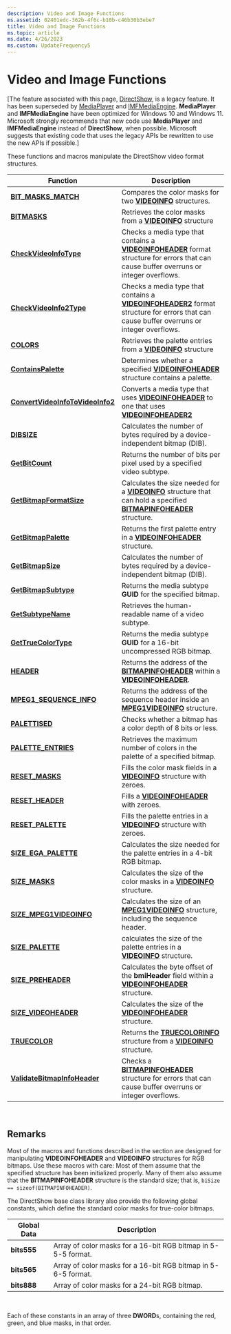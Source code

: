 ```yaml
---
description: Video and Image Functions
ms.assetid: 02401edc-362b-4f6c-b10b-c46b30b3ebe7
title: Video and Image Functions
ms.topic: article
ms.date: 4/26/2023
ms.custom: UpdateFrequency5
---
```


# Video and Image Functions

\[The feature associated with this page, [DirectShow](/windows/win32/directshow/directshow), is a legacy feature. It has been superseded by [MediaPlayer](/uwp/api/Windows.Media.Playback.MediaPlayer) and [IMFMediaEngine](/windows/win32/api/mfmediaengine/nn-mfmediaengine-imfmediaengine). **MediaPlayer** and **IMFMediaEngine** have been optimized for Windows 10 and Windows 11. Microsoft strongly recommends that new code use **MediaPlayer** and **IMFMediaEngine** instead of **DirectShow**, when possible. Microsoft suggests that existing code that uses the legacy APIs be rewritten to use the new APIs if possible.\]

These functions and macros manipulate the DirectShow video format structures.



| Function                                                             | Description                                                                                                                                                       |
|----------------------------------------------------------------------|-------------------------------------------------------------------------------------------------------------------------------------------------------------------|
| [**BIT\_MASKS\_MATCH**](/previous-versions/windows/desktop/api/Amvideo/nf-amvideo-bit_masks_match)                         | Compares the color masks for two [**VIDEOINFO**](/previous-versions/windows/desktop/api/amvideo/ns-amvideo-videoinfo) structures.                                                                                       |
| [**BITMASKS**](/previous-versions/windows/desktop/api/Amvideo/nf-amvideo-bitmasks)                                         | Retrieves the color masks from a [**VIDEOINFO**](/previous-versions/windows/desktop/api/amvideo/ns-amvideo-videoinfo) structure                                                                                         |
| [**CheckVideoInfoType**](checkvideoinfotype.md)                     | Checks a media type that contains a [**VIDEOINFOHEADER**](/previous-versions/windows/desktop/api/amvideo/ns-amvideo-videoinfoheader) format structure for errors that can cause buffer overruns or integer overflows.   |
| [**CheckVideoInfo2Type**](checkvideoinfo2type.md)                   | Checks a media type that contains a [**VIDEOINFOHEADER2**](/previous-versions/windows/desktop/api/dvdmedia/ns-dvdmedia-videoinfoheader2) format structure for errors that can cause buffer overruns or integer overflows. |
| [**COLORS**](/previous-versions/windows/desktop/api/Amvideo/nf-amvideo-colors)                                             | Retrieves the palette entries from a [**VIDEOINFO**](/previous-versions/windows/desktop/api/amvideo/ns-amvideo-videoinfo) structure                                                                                     |
| [**ContainsPalette**](containspalette.md)                           | Determines whether a specified [**VIDEOINFOHEADER**](/previous-versions/windows/desktop/api/amvideo/ns-amvideo-videoinfoheader) structure contains a palette.                                                           |
| [**ConvertVideoInfoToVideoInfo2**](convertvideoinfotovideoinfo2.md) | Converts a media type that uses [**VIDEOINFOHEADER**](/previous-versions/windows/desktop/api/amvideo/ns-amvideo-videoinfoheader) to one that uses [**VIDEOINFOHEADER2**](/previous-versions/windows/desktop/api/dvdmedia/ns-dvdmedia-videoinfoheader2)                          |
| [**DIBSIZE**](/previous-versions/windows/desktop/api/Amvideo/nf-amvideo-dibsize)                                           | Calculates the number of bytes required by a device-independent bitmap (DIB).                                                                                     |
| [**GetBitCount**](getbitcount.md)                                   | Returns the number of bits per pixel used by a specified video subtype.                                                                                           |
| [**GetBitmapFormatSize**](getbitmapformatsize.md)                   | Calculates the size needed for a [**VIDEOINFO**](/previous-versions/windows/desktop/api/amvideo/ns-amvideo-videoinfo) structure that can hold a specified [**BITMAPINFOHEADER**](/windows/win32/api/wingdi/ns-wingdi-bitmapinfoheader) structure.       |
| [**GetBitmapPalette**](getbitmappalette.md)                         | Returns the first palette entry in a [**VIDEOINFOHEADER**](/previous-versions/windows/desktop/api/amvideo/ns-amvideo-videoinfoheader) structure.                                                                        |
| [**GetBitmapSize**](getbitmapsize.md)                               | Calculates the number of bytes required by a device-independent bitmap (DIB).                                                                                     |
| [**GetBitmapSubtype**](getbitmapsubtype.md)                         | Returns the media subtype **GUID** for the specified bitmap.                                                                                                      |
| [**GetSubtypeName**](getsubtypename.md)                             | Retrieves the human-readable name of a video subtype.                                                                                                             |
| [**GetTrueColorType**](gettruecolortype.md)                         | Returns the media subtype **GUID** for a 16-bit uncompressed RGB bitmap.                                                                                          |
| [**HEADER**](/previous-versions/windows/desktop/api/Amvideo/nf-amvideo-header)                                             | Returns the address of the [**BITMAPINFOHEADER**](/windows/win32/api/wingdi/ns-wingdi-bitmapinfoheader) within a [**VIDEOINFOHEADER**](/previous-versions/windows/desktop/api/amvideo/ns-amvideo-videoinfoheader).                                      |
| [**MPEG1\_SEQUENCE\_INFO**](/previous-versions/windows/desktop/api/amvideo/nf-amvideo-mpeg1_sequence_info)                 | Returns the address of the sequence header inside an [**MPEG1VIDEOINFO**](/previous-versions/windows/desktop/api/amvideo/ns-amvideo-mpeg1videoinfo) structure.                                                          |
| [**PALETTISED**](/previous-versions/windows/desktop/api/Amvideo/nf-amvideo-palettised)                                     | Checks whether a bitmap has a color depth of 8 bits or less.                                                                                                      |
| [**PALETTE\_ENTRIES**](/previous-versions/windows/desktop/api/Amvideo/nf-amvideo-palette_entries)                          | Retrieves the maximum number of colors in the palette of a specified bitmap.                                                                                      |
| [**RESET\_MASKS**](/previous-versions/windows/desktop/api/Amvideo/nf-amvideo-reset_masks)                                  | Fills the color mask fields in a [**VIDEOINFO**](/previous-versions/windows/desktop/api/amvideo/ns-amvideo-videoinfo) structure with zeroes.                                                                            |
| [**RESET\_HEADER**](/previous-versions/windows/desktop/api/Amvideo/nf-amvideo-reset_header)                                | Fills a [**VIDEOINFOHEADER**](/previous-versions/windows/desktop/api/amvideo/ns-amvideo-videoinfoheader) with zeroes.                                                                                                   |
| [**RESET\_PALETTE**](/previous-versions/windows/desktop/api/Amvideo/nf-amvideo-reset_palette)                              | Fills the palette entries in a [**VIDEOINFO**](/previous-versions/windows/desktop/api/amvideo/ns-amvideo-videoinfo) structure with zeroes.                                                                              |
| [**SIZE\_EGA\_PALETTE**](/previous-versions/windows/desktop/legacy/dd377602(v=vs.85))                       | Calculates the size needed for the palette entries in a 4-bit RGB bitmap.                                                                                         |
| [**SIZE\_MASKS**](/previous-versions/windows/desktop/legacy/dd377603(v=vs.85))                                    | Calculates the size of the color masks in a [**VIDEOINFO**](/previous-versions/windows/desktop/api/amvideo/ns-amvideo-videoinfo) structure.                                                                             |
| [**SIZE\_MPEG1VIDEOINFO**](/previous-versions/windows/desktop/api/Amvideo/nf-amvideo-size_mpeg1videoinfo)                  | Calculates the size of an [**MPEG1VIDEOINFO**](/previous-versions/windows/desktop/api/amvideo/ns-amvideo-mpeg1videoinfo) structure, including the sequence header.                                                      |
| [**SIZE\_PALETTE**](/previous-versions/windows/desktop/legacy/dd377605(v=vs.85))                                | calculates the size of the palette entries in a [**VIDEOINFO**](/previous-versions/windows/desktop/api/amvideo/ns-amvideo-videoinfo) structure.                                                                         |
| [**SIZE\_PREHEADER**](/previous-versions/windows/desktop/legacy/dd377606(v=vs.85))                            | Calculates the byte offset of the **bmiHeader** field within a [**VIDEOINFOHEADER**](/previous-versions/windows/desktop/api/amvideo/ns-amvideo-videoinfoheader) structure.                                              |
| [**SIZE\_VIDEOHEADER**](/previous-versions/windows/desktop/legacy/dd377607(v=vs.85))                        | Calculates the size of the [**VIDEOINFOHEADER**](/previous-versions/windows/desktop/api/amvideo/ns-amvideo-videoinfoheader) structure.                                                                                  |
| [**TRUECOLOR**](/previous-versions/windows/desktop/legacy/dd407230(v=vs.85))                                   | Returns the [**TRUECOLORINFO**](/previous-versions/windows/desktop/api/amvideo/ns-amvideo-truecolorinfo) structure from a [**VIDEOINFO**](/previous-versions/windows/desktop/api/amvideo/ns-amvideo-videoinfo) structure.                                            |
| [**ValidateBitmapInfoHeader**](validatebitmapinfoheader.md)         | Checks a [**BITMAPINFOHEADER**](/windows/win32/api/wingdi/ns-wingdi-bitmapinfoheader) structure for errors that can cause buffer overruns or integer overflows.                                   |



 

## Remarks

Most of the macros and functions described in the section are designed for manipulating **VIDEOINFOHEADER** and **VIDEOINFO** structures for RGB bitmaps. Use these macros with care: Most of them assume that the specified structure has been initialized properly. Many of them also assume that the **BITMAPINFOHEADER** structure is the standard size; that is, `biSize == sizeof(BITMAPINFOHEADER)`.

The DirectShow base class library also provide the following global constants, which define the standard color masks for true-color bitmaps.



| Global Data | Description                                                   |
|-------------|---------------------------------------------------------------|
| **bits555** | Array of color masks for a 16-bit RGB bitmap in 5-5-5 format. |
| **bits565** | Array of color masks for a 16-bit RGB bitmap in 5-6-5 format. |
| **bits888** | Array of color masks for a 24-bit RGB bitmap.                 |



 

Each of these constants in an array of three **DWORD**s, containing the red, green, and blue masks, in that order.

 

 

